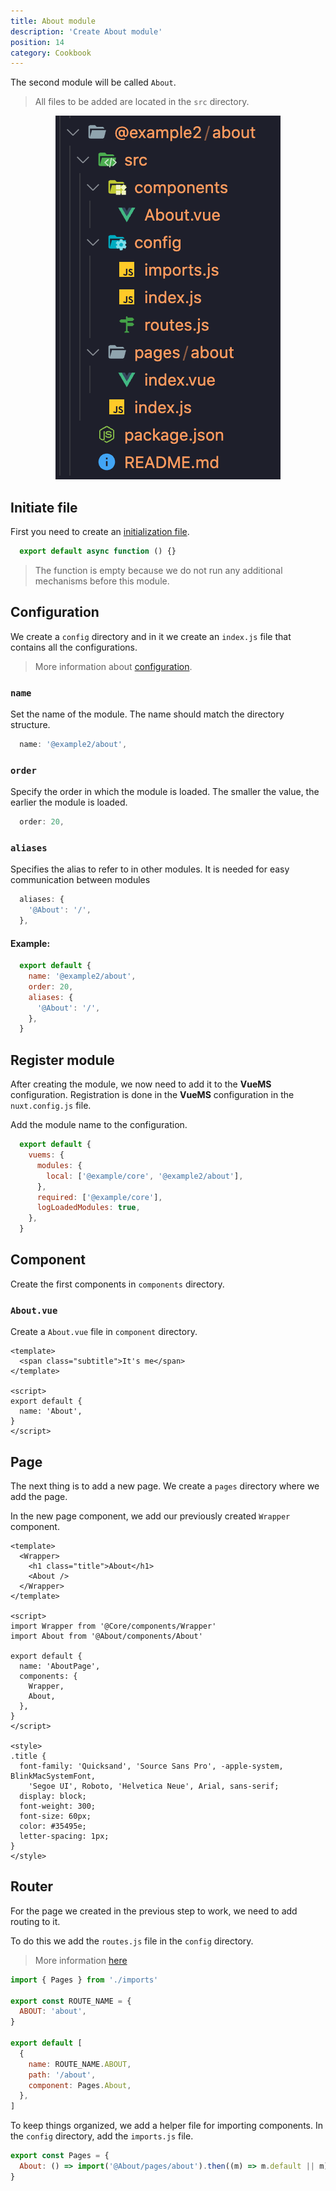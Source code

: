```yaml
---
title: About module
description: 'Create About module'
position: 14
category: Cookbook
---
```


The second module will be called `About`.

> All files to be added are located in the `src` directory.

<p align="center">
      <img src="demo/image/demo-about-module.png" alt="About module"/>
</p>

## Initiate file

First you need to create an [initialization file](/module-config#indexjs).

```javascript [@About/index.js]
  export default async function () {}
```
> The function is empty because we do not run any additional mechanisms before this module.

## Configuration

We create a `config` directory and in it we create an `index.js` file that contains all the configurations.


> More information about [configuration](/module-config#main-configuration).

### `name`
Set the name of the module. The name should match the directory structure.
```javascript
  name: '@example2/about',
```

### `order`
Specify the order in which the module is loaded. The smaller the value, the earlier the module is loaded.
```javascript
  order: 20,
```

### `aliases`
Specifies the alias to refer to in other modules.
It is needed for easy communication between modules

```javascript
  aliases: {
    '@About': '/',
  },
```

#### Example:

```javascript [@About/config/index.js]
  export default {
    name: '@example2/about',
    order: 20,
    aliases: {
      '@About': '/',
    },
  }
```

## Register module

After creating the module, we now need to add it to the **VueMS** configuration.
Registration is done in the **VueMS** configuration in the `nuxt.config.js` file.

Add the module name to the configuration.

```javascript [nuxt.config.js]
  export default {
    vuems: {
      modules: {
        local: ['@example/core', '@example2/about'],
      },
      required: ['@example/core'],
      logLoadedModules: true,
    },
  }
```

## Component

Create the first components in `components` directory.

### `About.vue`
Create a `About.vue` file in `component` directory.

```vue [@About/components/About.vue]
<template>
  <span class="subtitle">It's me</span>
</template>

<script>
export default {
  name: 'About',
}
</script>
```

## Page

The next thing is to add a new page.
We create a `pages` directory where we add the page.

In the new page component, we add our previously created `Wrapper` component.

```vue [@About/pages/about/index.vue]
<template>
  <Wrapper>
    <h1 class="title">About</h1>
    <About />
  </Wrapper>
</template>

<script>
import Wrapper from '@Core/components/Wrapper'
import About from '@About/components/About'

export default {
  name: 'AboutPage',
  components: {
    Wrapper,
    About,
  },
}
</script>

<style>
.title {
  font-family: 'Quicksand', 'Source Sans Pro', -apple-system, BlinkMacSystemFont,
    'Segoe UI', Roboto, 'Helvetica Neue', Arial, sans-serif;
  display: block;
  font-weight: 300;
  font-size: 60px;
  color: #35495e;
  letter-spacing: 1px;
}
</style>

```

## Router

For the page we created in the previous step to work, we need to add routing to it.

To do this we add the `routes.js` file in the `config` directory.

> More information [here](/module-config#routing)

```javascript [@About/config/routes.js]
import { Pages } from './imports'

export const ROUTE_NAME = {
  ABOUT: 'about',
}

export default [
  {
    name: ROUTE_NAME.ABOUT,
    path: '/about',
    component: Pages.About,
  },
]
```

To keep things organized, we add a helper file for importing components.
In the `config` directory, add the `imports.js` file.

```javascript [@About/config/imports.js]
export const Pages = {
  About: () => import('@About/pages/about').then((m) => m.default || m),
}
```
